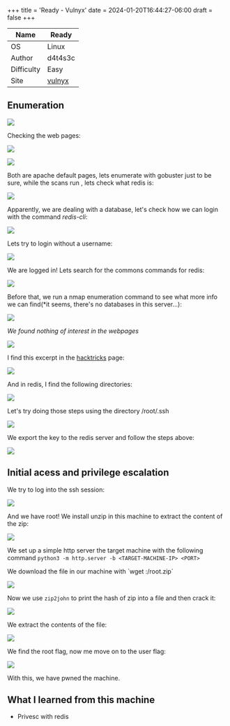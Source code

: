 +++
title = 'Ready - Vulnyx'
date = 2024-01-20T16:44:27-06:00
draft = false
+++

| Name       | Ready   |
| ---------- | ------- |
| OS         | Linux   |
| Author     | d4t4s3c |
| Difficulty | Easy    |
| Site           | [vulnyx](https://vulnyx.com)        |

## Enumeration

![](https://github.com/Loco00003/locoweb/tree/main/static/vulnyx/easy/ready/ready%20(1).png)

Checking the web pages:

![](/vulnyx/easy/ready/ready%20(2).png)

![](/vulnyx/easy/ready/ready%20(3).png)

Both are apache default pages, lets enumerate with gobuster just to be sure, while the scans run , lets check what redis is:

![](/vulnyx/easy/ready/ready%20(4).png)

Apparently, we are dealing with a database, let's check how we can login with the command *redis-cli*:

![](/vulnyx/easy/ready/ready%20(5).png)

Lets try to login without a username:

![](/vulnyx/easy/ready/ready%20(6).png)

We are logged in! Lets search for the commons commands for redis:

![](/vulnyx/easy/ready/ready%20(7).png)

Before that, we run a nmap enumeration command to see what more info we can find(*it seems, there's no databases in this server...):

![](/vulnyx/easy/ready/ready%20(8).png)

*We found nothing of interest in the webpages*

![](/vulnyx/easy/ready/ready%20(9).png)

I find this excerpt in the [hacktricks](https://book.hacktricks.xyz/network-services-pentesting/6379-pentesting-redis#ssh) page:

![](/vulnyx/easy/ready/ready%20(10).png)

And in redis, I find the following directories:

![](/vulnyx/easy/ready/ready%20(11).png)

Let's try doing those steps using the directory /root/.ssh

![](/vulnyx/easy/ready/ready%20(12).png)

We export the key to the redis server and follow the steps above:

![](/vulnyx/easy/ready/ready%20(13).png)

## Initial acess and privilege escalation
We try to log into the ssh session:

![](/vulnyx/easy/ready/ready%20(14).png)

And we have root! We install unzip in this machine to extract the content of the zip:

![](/vulnyx/easy/ready/ready%20(15).png)

We set up a simple http server the target machine with the following command `python3 -m http.server -b <TARGET-MACHINE-IP> <PORT>`

We download the file in our machine with `wget <TARGET-MACHINE-IP>:<PORT>/root.zip´

![](/vulnyx/easy/ready/ready%20(16).png)

Now we use `zip2john` to print the hash of zip into a file and then crack it:

![](/vulnyx/easy/ready/ready%20(17).png)

We extract the contents of the file:

![](/vulnyx/easy/ready/ready%20(18).png)

We find the root flag, now me move on to the user flag:

![](/vulnyx/easy/ready/ready%20(19).png)

With this, we have pwned the machine.

## What I learned from this machine
- Privesc with redis
